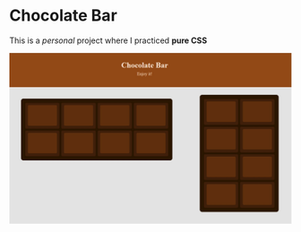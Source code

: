 # Chocolate Bar

This is a *personal* project where I practiced **pure CSS**

![Chocolate Bar preview](https://github.com/Rebeca-RaGe/chocolate-bar-css/blob/master/chocolate-bar-preview.png)
